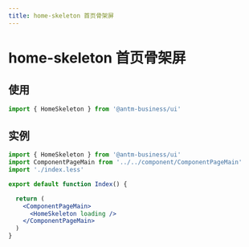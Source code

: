 ```yaml
---
title: home-skeleton 首页骨架屏
---
```


# home-skeleton 首页骨架屏

## 使用

```jsx | pure
import { HomeSkeleton } from '@antm-business/ui'
```

## 实例

```jsx | pure
import { HomeSkeleton } from '@antm-business/ui'
import ComponentPageMain from '../../component/ComponentPageMain'
import './index.less'

export default function Index() {

  return (
    <ComponentPageMain>
      <HomeSkeleton loading />
    </ComponentPageMain>
  )
}

```
